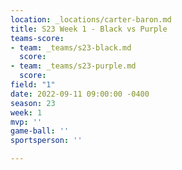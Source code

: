 ```yaml
---
location: _locations/carter-baron.md
title: S23 Week 1 - Black vs Purple
teams-score:
- team: _teams/s23-black.md
  score: 
- team: _teams/s23-purple.md
  score: 
field: "1"
date: 2022-09-11 09:00:00 -0400
season: 23
week: 1
mvp: ''
game-ball: ''
sportsperson: ''

---
```

